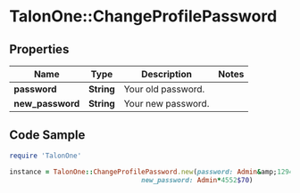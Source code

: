 # TalonOne::ChangeProfilePassword

## Properties

Name | Type | Description | Notes
------------ | ------------- | ------------- | -------------
**password** | **String** | Your old password. | 
**new_password** | **String** | Your new password. | 

## Code Sample

```ruby
require 'TalonOne'

instance = TalonOne::ChangeProfilePassword.new(password: Admin&amp;12943!7,
                                 new_password: Admin*4552$70)
```


